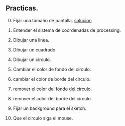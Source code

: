 ## Practicas.

0. Fijar una tamaño de pantalla. [solucion](solucion1.md)

1. Entender el sistema de coordenadas de processing.

2. Dibujar una línea.

3. Dibujar un cuadrado.

4. Dibujar un circulo.

5. Cambiar el color de fondo del circulo.

6. cambiar el color de borde del circulo.

7. remover el color del fondo del circulo.

8. remover el color del borde del circulo.

9. Fijar un background para el sketch.

10. Que el circulo siga el mouse.
